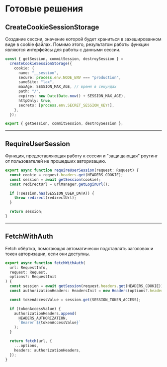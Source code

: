 # Готовые решения

## CreateCookieSessionStorage

Создание сессии, значение которой будет храниться в захешированном виде в cookie файлах.
Помимо этого, результатом работы функции являются интерфейсы для работы с данными сессии.

```ts
const { getSession, commitSession, destroySession } =
  createCookieSessionStorage({
    cookie: {
      name: "__session",
      secure: process.env.NODE_ENV === "production",
      sameSite: "lax",
      maxAge: SESSION_MAX_AGE, // время в секундах
      path: "/",
      expires: new Date(Date.now() + SESSION_MAX_AGE),
      httpOnly: true,
      secrets: [process.env.SECRET_SESSION_KEY!],
    },
  });

export { getSession, commitSession, destroySession };
```

---

## RequireUserSession

Функция, предоставляющая работу к сессии и "защищающая" роутинг от пользователей не прошедших авторизацию.

```ts
export async function requireUserSession(request: Request) {
  const cookie = request.headers.get(HEADERS_COOKIE);
  const session = await getSession(cookie);
  const redirectUrl = urlManager.getLoginUrl();

  if (!session.has(SESSION_USER_DATA)) {
    throw redirect(redirectUrl);
  }

  return session;
}
```

---

## FetchWithAuth

Fetch обёртка, помогающая автоматически подставлять заголовок и токен авторизации, если они доступны.

```ts
export async function fetchWithAuth(
  url: RequestInfo,
  request: Request,
  options?: RequestInit
) {
  const session = await getSession(request.headers.get(HEADERS_COOKIE));
  const authorizationHeaders: HeadersInit = new Headers(options?.headers);

  const tokenAccessValue = session.get(SESSION_TOKEN_ACCESS);

  if (tokenAccessValue) {
    authorizationHeaders.append(
      HEADERS_AUTHORIZATION,
      `Bearer ${tokenAccessValue}`
    );
  }

  return fetch(url, {
    ...options,
    headers: authorizationHeaders,
  });
}
```
